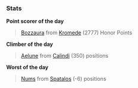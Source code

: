 

### Stats

**Point scorer of the day**
>[Bozzaura](/#/character/Kromede/1025780) from [Kromede](/#/ranking/Kromede)  (2777) Honor Points


**Climber of the day**
>[Aelune](/#/character/Calindi/1032) from [Calindi](/#/ranking/Calindi)  (350) positions


**Worst of the day**
>[Nums](/#/character/Spatalos/1567329) from [Spatalos](/#/ranking/Spatalos)  (-6) positions


